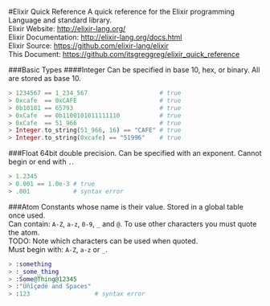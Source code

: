 #Elixir Quick Reference
A quick reference for the Elixir programming Language and standard library.<br>
Elixir Website: http://elixir-lang.org/<br>
Elixir Documentation: http://elixir-lang.org/docs.html<br>
Elixir Source: https://github.com/elixir-lang/elixir<br>
This Document: https://github.com/itsgreggreg/elixir_quick_reference<br>

###Basic Types
####Integer
Can be specified in base 10, hex, or binary. All are stored as base 10.

 ```elixir
 > 1234567 == 1_234_567                    # true
 > 0xcafe  == 0xCAFE                       # true
 > 0b10101 == 65793                        # true
 > 0xCafe  == 0b1100101011111110           # true
 > 0xCafe  == 51_966                       # true
 > Integer.to_string(51_966, 16) == "CAFE" # true
 > Integer.to_string(0xcafe) == "51996"    # true
 ```

###Float
64bit double precision. Can be specified with an exponent. Cannot begin or end with `.`.
```elixir
> 1.2345
> 0.001 == 1.0e-3 # true
> .001            # syntax error
```

###Atom
Constants whose name is their value. Stored in a global table once used.<br>
Can contain: `A-Z`, `a-z`, `0-9`, `_` and `@`. To use other characters you must quote the atom.<br>
TODO: Note which characters can be used when quoted.<br>
Must begin with: `A-Z`, `a-z` or `_`.<br>

```elixir
> :something
> :_some_thing
> :Some@Thing@12345
> :"Üñîçødé and Spaces"
> :123                  # syntax error
```
